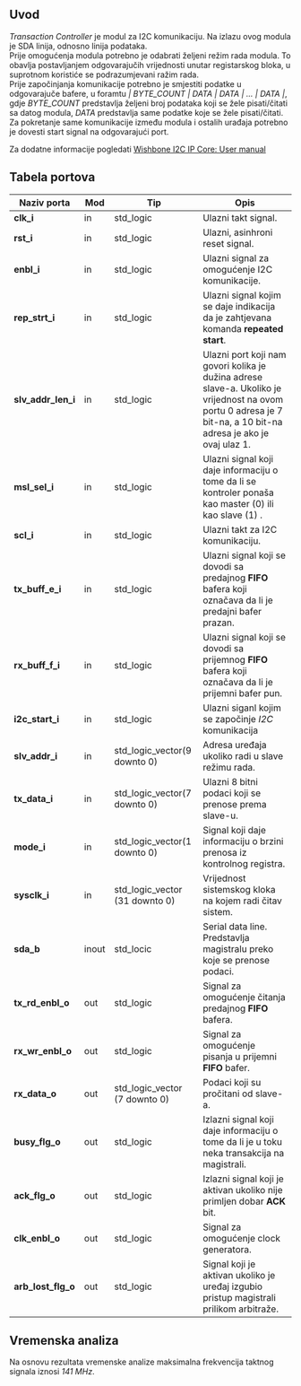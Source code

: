 ## Uvod

_Transaction Controller_ je modul za I2C komunikaciju. Na izlazu ovog modula je SDA linija, odnosno linija podataka.  
Prije omogućenja modula potrebno je odabrati željeni režim rada modula. To obavlja postavljanjem odgovarajučih vrijednosti unutar registarskog bloka, u suprotnom koristiće se podrazumjevani ražim rada.  
Prije započinjanja komunikacije potrebno je smjestiti podatke u odgovarajuče bafere, u foramtu _| BYTE_COUNT | DATA | DATA | ... | DATA |_, gdje _BYTE_COUNT_ predstavlja željeni broj podataka koji se žele pisati/čitati sa datog modula, _DATA_ predstavlja same podatke koje se žele pisati/čitati. Za pokretanje same komunikacije između modula i ostalih urađaja potrebno je dovesti start signal na odgovarajući port.

Za dodatne informacije pogledati [Wishbone I2C IP Core: User manual](https://gitlab.com/mladen.knezic/wishbone-i2c/-/wikis/Wishbone-I2C-IP-Core:-User-manual)

## Tabela portova

| Naziv porta        | Mod   | Tip                            | Opis                                                                                                                                                             |
| ------------------ | ----- | ------------------------------ | ---------------------------------------------------------------------------------------------------------------------------------------------------------------- |
| **clk_i**          | in    | std_logic                      | Ulazni takt signal.                                                                                                                                              |
| **rst_i**          | in    | std_logic                      | Ulazni, asinhroni reset signal.                                                                                                                                  |
| **enbl_i**         | in    | std_logic                      | Ulazni signal za omogućenje I2C komunikacije.                                                                                                                    |
| **rep_strt_i**     | in    | std_logic                      | Ulazni signal kojim se daje indikacija da je zahtjevana komanda **repeated start**.                                                                              |
| **slv_addr_len_i** | in    | std_logic                      | Ulazni port koji nam govori kolika je dužina adrese slave-a. Ukoliko je vrijednost na ovom portu 0 adresa je 7 bit-na, a 10 bit-na adresa je ako je ovaj ulaz 1. |
| **msl_sel_i**      | in    | std_logic                      | Ulazni signal koji daje informaciju o tome da li se kontroler ponaša kao master (0) ili kao slave (1) .                                                          |
| **scl_i**          | in    | std_logic                      | Ulazni takt za I2C komunikaciju.                                                                                                                                 |
| **tx_buff_e_i**    | in    | std_logic                      | Ulazni signal koji se dovodi sa predajnog **FIFO** bafera koji označava da li je predajni bafer prazan.                                                          |
| **rx_buff_f_i**    | in    | std_logic                      | Ulazni signal koji se dovodi sa prijemnog **FIFO** bafera koji označava da li je prijemni bafer pun.                                                             |
| **i2c_start_i**    | in    | std_logic                      | Ulazni siganl kojim se započinje _I2C_ komunikacija                                                                                                              |
| **slv_addr_i**     | in    | std_logic_vector(9 downto 0)   | Adresa uređaja ukoliko radi u slave režimu rada.                                                                                                                 |
| **tx_data_i**      | in    | std_logic_vector(7 downto 0)   | Ulazni 8 bitni podaci koji se prenose prema slave-u.                                                                                                             |
| **mode_i**         | in    | std_logic_vector(1 downto 0)   | Signal koji daje informaciju o brzini prenosa iz kontrolnog registra.                                                                                            |
| **sysclk_i**       | in    | std_logic_vector (31 downto 0) | Vrijednost sistemskog kloka na kojem radi čitav sistem.                                                                                                          |
| **sda_b**          | inout | std_locic                      | Serial data line. Predstavlja magistralu preko koje se prenose podaci.                                                                                           |
| **tx_rd_enbl_o**   | out   | std_logic                      | Signal za omogućenje čitanja predajnog **FIFO** bafera.                                                                                                          |
| **rx_wr_enbl_o**   | out   | std_logic                      | Signal za omogućenje pisanja u prijemni **FIFO** bafer.                                                                                                          |
| **rx_data_o**      | out   | std_logic_vector (7 downto 0)  | Podaci koji su pročitani od slave-a.                                                                                                                             |
| **busy_flg_o**     | out   | std_logic                      | Izlazni signal koji daje informaciju o tome da li je u toku neka transakcija na magistrali.                                                                      |
| **ack_flg_o**      | out   | std_logic                      | Izlazni signal koji je aktivan ukoliko nije primljen dobar **ACK** bit.                                                                                          |
| **clk_enbl_o**     | out   | std_logic                      | Signal za omogućenje clock generatora.                                                                                                                           |
| **arb_lost_flg_o** | out   | std_logic                      | Signal koji je aktivan ukoliko je uređaj izgubio pristup magistrali prilikom arbitraže.                                                                          |

## Vremenska analiza

Na osnovu rezultata vremenske analize maksimalna frekvencija taktnog signala iznosi _141 MHz_.
